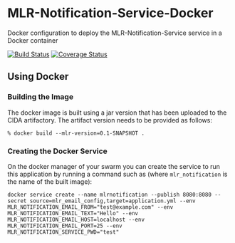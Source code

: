 # MLR-Notification-Service-Docker
Docker configuration to deploy the MLR-Notification-Service service in a Docker container 

[![Build Status](https://travis-ci.org/USGS-CIDA/MLR-Notification-Service-Docker.svg?branch=master)](https://travis-ci.org/USGS-CIDA/MLR-Notification-Service-Docker) [![Coverage Status](https://coveralls.io/repos/github/USGS-CIDA/MLR-Notification-Service-Docker/badge.svg?branch=master)](https://coveralls.io/github/USGS-CIDA/MLR-Notification-Service-Docker?branch=master)

## Using Docker

### Building the Image
The docker image is built using a jar version that has been uploaded to the CIDA artifactory. The artifact version needs to be provided as follows:
```
% docker build --mlr-version=0.1-SNAPSHOT .
```

### Creating the Docker Service
On the docker manager of your swarm you can create the service to run this application by running a command such as (where `mlr_notification` is the name of the built image):
```
docker service create --name mlrnotification --publish 8080:8080 --secret source=mlr_email_config,target=application.yml --env MLR_NOTIFICATION_EMAIL_FROM="test@example.com" --env MLR_NOTIFICATION_EMAIL_TEXT="Hello" --env MLR_NOTIFICATION_EMAIL_HOST=localhost --env MLR_NOTIFICATION_EMAIL_PORT=25 --env MLR_NOTIFICATION_SERVICE_PWD="test"
```